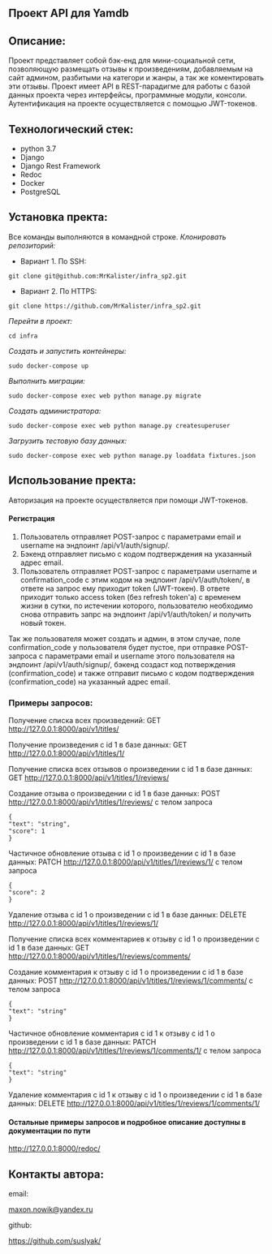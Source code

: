 ## Проект API для Yamdb

## Описание:

Проект представляет собой бэк-енд для мини-социальной сети, позволяющую размещать отзывы к произведениям, добавляемым на сайт админом, разбитыми на категори и жанры, а так же коментировать эти отзывы. Проект имеет API в REST-парадигме для работы с базой данных проекта через интерфейсы, программные модули, консоли.
Аутентификация на проекте осуществляется с помощью JWT-токенов.

## Технологический стек:
* python 3.7
* Django
* Django Rest Framework
* Redoc
* Docker
* PostgreSQL

## Установка пректа:
Все команды выполняются в командной строке.
*Клонировать репозиторий:*

* Вариант 1. По SSH:
```
git clone git@github.com:MrKalister/infra_sp2.git
```

* Вариант 2. По HTTPS:
```
git clone https://github.com/MrKalister/infra_sp2.git
```
*Перейти в проект:*
```
cd infra
```
*Создать и запустить контейнеры:*

```
sudo docker-compose up
```

*Выполнить миграции:*

```
sudo docker-compose exec web python manage.py migrate
```

*Создать администратора:*

```
sudo docker-compose exec web python manage.py createsuperuser
```

*Загрузить тестовую базу данных:*
```
sudo docker-compose exec web python manage.py loaddata fixtures.json
```

## Использование пректа:

Авторизация на проекте осуществляется при помощи JWT-токенов.
#### Регистрация
1. Пользователь отправляет POST-запрос с параметрами email и username на эндпоинт /api/v1/auth/signup/.
2. Бэкенд отправляет письмо с кодом подтверждения на указанный адрес email.
3. Пользователь отправляет POST-запрос с параметрами username и confirmation_code с этим кодом на эндпоинт /api/v1/auth/token/, в ответе на запрос ему приходит token (JWT-токен). В ответе приходит только access token (без refresh token'a) c временем жизни в сутки, по истечении которого, пользователю необходимо снова отправить запрс на эндпоинт /api/v1/auth/token/ и получить новый токен.

Так же пользователя может создать и админ, в этом случае, поле confirmation_code у пользователя будет пустое, при отправке POST-запроса с параметрами email и username этого пользователя на эндпоинт /api/v1/auth/signup/, бэкенд создаст код потверждения (confirmation_code) и также отправит письмо с кодом подтверждения (confirmation_code) на указанный адрес email.

### Примеры запросов:

Получение списка всех произведений:
GET http://127.0.0.1:8000/api/v1/titles/

Получение произведения c id 1 в базе данных:
GET http://127.0.0.1:8000/api/v1/titles/1/

Получение списка всех отзывов о произведении c id 1 в базе данных:
GET http://127.0.0.1:8000/api/v1/titles/1/reviews/

Создание отзыва о произведении c id 1 в базе данных:
POST http://127.0.0.1:8000/api/v1/titles/1/reviews/
с телом запроса 
```
{
"text": "string",
"score": 1
}
```

Частичное обновление отзыва c id 1 о произведении c id 1 в базе данных:
PATCH http://127.0.0.1:8000/api/v1/titles/1/reviews/1/
с телом запроса 
```
{
"score": 2
}
```

Удаление отзыва c id 1 о произведении c id 1 в базе данных:
DELETE http://127.0.0.1:8000/api/v1/titles/1/reviews/1/

Получение списка всех комментариев к отзыву c id 1 о произведении c id 1 в базе данных:
GET http://127.0.0.1:8000/api/v1/titles/1/reviews/comments/

Создание комментария к отзыву c id 1 о произведении c id 1 в базе данных:
POST http://127.0.0.1:8000/api/v1/titles/1/reviews/1/comments/
с телом запроса 
```
{
"text": "string"
}
```

Частичное обновление комментария c id 1 к отзыву c id 1 о произведении c id 1 в базе данных:
PATCH http://127.0.0.1:8000/api/v1/titles/1/reviews/1/comments/1/
с телом запроса 
```
{
"text": "string"
}
```

Удаление комментария c id 1 к отзыву c id 1 о произведении c id 1 в базе данных:
DELETE http://127.0.0.1:8000/api/v1/titles/1/reviews/1/comments/1/

#### Остальные примеры запросов и подробное описание доступны в документации по пути
http://127.0.0.1:8000/redoc/

## Контакты автора:
email: 

maxon.nowik@yandex.ru

github: 

https://github.com/suslyak/
